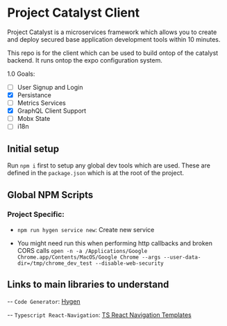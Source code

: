 # Project Catalyst Client

Project Catalyst is a microservices framework which allows you to create and deploy secured base application development tools within 10 minutes.

This repo is for the client which can be used to build ontop of the catalyst backend. It runs ontop the expo configuration system.

1.0 Goals:
 - [ ] User Signup and Login
 - [x] Persistance
 - [ ] Metrics Services
 - [x]  GraphQL Client Support
 - [ ] Mobx State
 - [ ] i18n

## Initial setup

Run `npm i` first to setup any global dev tools which are used. These are defined in the `package.json` which is at the root of the project.

## Global NPM Scripts

### Project Specific:

- `npm run hygen service new`: Create new service

- You might need run this when performing http callbacks and broken CORS calls `open -n -a /Applications/Google Chrome.app/Contents/MacOS/Google Chrome --args --user-data-dir=/tmp/chrome_dev_test --disable-web-security`

## Links to main libraries to understand

-- `Code Generator`: [Hygen](https://www.hygen.io/)

-- `Typescript React-Navigation`: [TS React Navigation Templates](https://dev.to/andreasbergqvist/react-navigation-with-typescript-29ka)